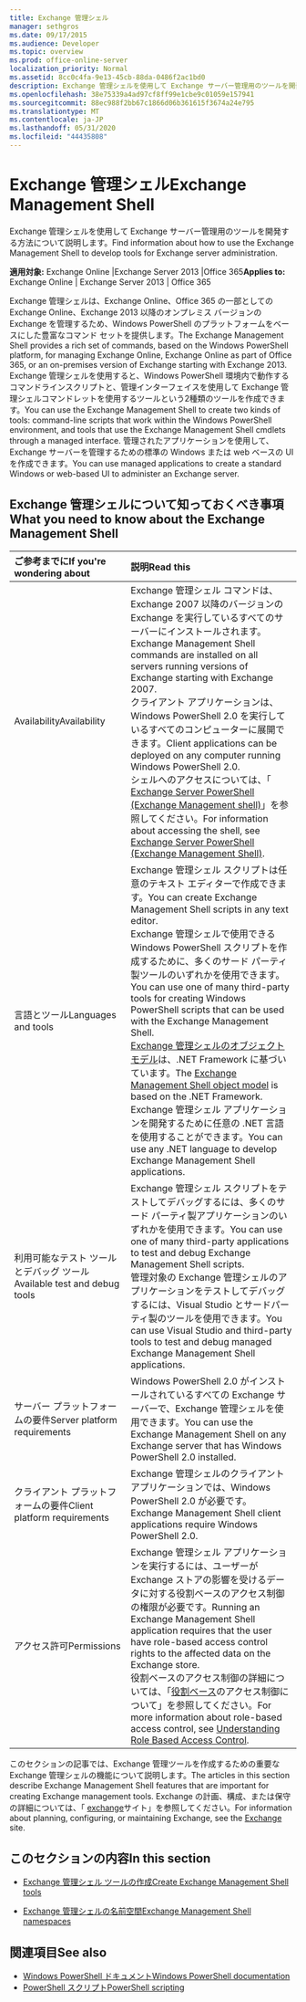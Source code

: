 ```yaml
---
title: Exchange 管理シェル
manager: sethgros
ms.date: 09/17/2015
ms.audience: Developer
ms.topic: overview
ms.prod: office-online-server
localization_priority: Normal
ms.assetid: 8cc0c4fa-9e13-45cb-88da-0486f2ac1bd0
description: Exchange 管理シェルを使用して Exchange サーバー管理用のツールを開発する方法について説明します。
ms.openlocfilehash: 38e75339a4ad97cf8ff99e1cbe9c01059e157941
ms.sourcegitcommit: 88ec988f2bb67c1866d06b361615f3674a24e795
ms.translationtype: MT
ms.contentlocale: ja-JP
ms.lasthandoff: 05/31/2020
ms.locfileid: "44435808"
---
```

# <a name="exchange-management-shell"></a><span data-ttu-id="e45e1-103">Exchange 管理シェル</span><span class="sxs-lookup"><span data-stu-id="e45e1-103">Exchange Management Shell</span></span>

<span data-ttu-id="e45e1-104">Exchange 管理シェルを使用して Exchange サーバー管理用のツールを開発する方法について説明します。</span><span class="sxs-lookup"><span data-stu-id="e45e1-104">Find information about how to use the Exchange Management Shell to develop tools for Exchange server administration.</span></span>
  
<span data-ttu-id="e45e1-105">**適用対象:** Exchange Online |Exchange Server 2013 |Office 365</span><span class="sxs-lookup"><span data-stu-id="e45e1-105">**Applies to:** Exchange Online | Exchange Server 2013 | Office 365</span></span>
  
<span data-ttu-id="e45e1-106">Exchange 管理シェルは、Exchange Online、Office 365 の一部としての Exchange Online、Exchange 2013 以降のオンプレミス バージョンの Exchange を管理するため、Windows PowerShell のプラットフォームをベースにした豊富なコマンド セットを提供します。</span><span class="sxs-lookup"><span data-stu-id="e45e1-106">The Exchange Management Shell provides a rich set of commands, based on the Windows PowerShell platform, for managing Exchange Online, Exchange Online as part of Office 365, or an on-premises version of Exchange starting with Exchange 2013.</span></span> <span data-ttu-id="e45e1-107">Exchange 管理シェルを使用すると、Windows PowerShell 環境内で動作するコマンドラインスクリプトと、管理インターフェイスを使用して Exchange 管理シェルコマンドレットを使用するツールという2種類のツールを作成できます。</span><span class="sxs-lookup"><span data-stu-id="e45e1-107">You can use the Exchange Management Shell to create two kinds of tools: command-line scripts that work within the Windows PowerShell environment, and tools that use the Exchange Management Shell cmdlets through a managed interface.</span></span> <span data-ttu-id="e45e1-108">管理されたアプリケーションを使用して、Exchange サーバーを管理するための標準の Windows または web ベースの UI を作成できます。</span><span class="sxs-lookup"><span data-stu-id="e45e1-108">You can use managed applications to create a standard Windows or web-based UI to administer an Exchange server.</span></span> 
  
## <a name="what-you-need-to-know-about-the-exchange-management-shell"></a><span data-ttu-id="e45e1-109">Exchange 管理シェルについて知っておくべき事項</span><span class="sxs-lookup"><span data-stu-id="e45e1-109">What you need to know about the Exchange Management Shell</span></span>

|<span data-ttu-id="e45e1-110">ご参考までに</span><span class="sxs-lookup"><span data-stu-id="e45e1-110">If you're wondering about</span></span>|<span data-ttu-id="e45e1-111">説明</span><span class="sxs-lookup"><span data-stu-id="e45e1-111">Read this</span></span>|
|:-----|:-----|
|<span data-ttu-id="e45e1-112">Availability</span><span class="sxs-lookup"><span data-stu-id="e45e1-112">Availability</span></span>  <br/> |<span data-ttu-id="e45e1-113">Exchange 管理シェル コマンドは、Exchange 2007 以降のバージョンの Exchange を実行しているすべてのサーバーにインストールされます。</span><span class="sxs-lookup"><span data-stu-id="e45e1-113">Exchange Management Shell commands are installed on all servers running versions of Exchange starting with Exchange 2007.</span></span><br/><span data-ttu-id="e45e1-114">クライアント アプリケーションは、Windows PowerShell 2.0 を実行しているすべてのコンピューターに展開できます。</span><span class="sxs-lookup"><span data-stu-id="e45e1-114">Client applications can be deployed on any computer running Windows PowerShell 2.0.</span></span><br/> <span data-ttu-id="e45e1-115">シェルへのアクセスについては、「 [Exchange Server PowerShell (Exchange Management shell)](https://docs.microsoft.com/powershell/exchange/exchange-server/exchange-management-shell?view=exchange-ps)」を参照してください。</span><span class="sxs-lookup"><span data-stu-id="e45e1-115">For information about accessing the shell, see [Exchange Server PowerShell (Exchange Management Shell)](https://docs.microsoft.com/powershell/exchange/exchange-server/exchange-management-shell?view=exchange-ps).</span></span>  <br/> |
|<span data-ttu-id="e45e1-116">言語とツール</span><span class="sxs-lookup"><span data-stu-id="e45e1-116">Languages and tools</span></span>  <br/> |<span data-ttu-id="e45e1-117">Exchange 管理シェル スクリプトは任意のテキスト エディターで作成できます。</span><span class="sxs-lookup"><span data-stu-id="e45e1-117">You can create Exchange Management Shell scripts in any text editor.</span></span><br/><span data-ttu-id="e45e1-118">Exchange 管理シェルで使用できる Windows PowerShell スクリプトを作成するために、多くのサード パーティ製ツールのいずれかを使用できます。</span><span class="sxs-lookup"><span data-stu-id="e45e1-118">You can use one of many third-party tools for creating Windows PowerShell scripts that can be used with the Exchange Management Shell.</span></span>  <br/> <span data-ttu-id="e45e1-119">[Exchange 管理シェルのオブジェクト モデル](exchange-management-shell-namespaces.md)は、.NET Framework に基づいています。</span><span class="sxs-lookup"><span data-stu-id="e45e1-119">The [Exchange Management Shell object model](exchange-management-shell-namespaces.md) is based on the .NET Framework.</span></span><br/><span data-ttu-id="e45e1-120">Exchange 管理シェル アプリケーションを開発するために任意の .NET 言語を使用することができます。</span><span class="sxs-lookup"><span data-stu-id="e45e1-120">You can use any .NET language to develop Exchange Management Shell applications.</span></span>  <br/> |
|<span data-ttu-id="e45e1-121">利用可能なテスト ツールとデバッグ ツール</span><span class="sxs-lookup"><span data-stu-id="e45e1-121">Available test and debug tools</span></span>  <br/> |<span data-ttu-id="e45e1-122">Exchange 管理シェル スクリプトをテストしてデバッグするには、多くのサード パーティ製アプリケーションのいずれかを使用できます。</span><span class="sxs-lookup"><span data-stu-id="e45e1-122">You can use one of many third-party applications to test and debug Exchange Management Shell scripts.</span></span>  <br/> <span data-ttu-id="e45e1-123">管理対象の Exchange 管理シェルのアプリケーションをテストしてデバッグするには、Visual Studio とサードパーティ製のツールを使用できます。</span><span class="sxs-lookup"><span data-stu-id="e45e1-123">You can use Visual Studio and third-party tools to test and debug managed Exchange Management Shell applications.</span></span>  <br/> |
|<span data-ttu-id="e45e1-124">サーバー プラットフォームの要件</span><span class="sxs-lookup"><span data-stu-id="e45e1-124">Server platform requirements</span></span>  <br/> |<span data-ttu-id="e45e1-125">Windows PowerShell 2.0 がインストールされているすべての Exchange サーバーで、Exchange 管理シェルを使用できます。</span><span class="sxs-lookup"><span data-stu-id="e45e1-125">You can use the Exchange Management Shell on any Exchange server that has Windows PowerShell 2.0 installed.</span></span>  <br/> |
|<span data-ttu-id="e45e1-126">クライアント プラットフォームの要件</span><span class="sxs-lookup"><span data-stu-id="e45e1-126">Client platform requirements</span></span>  <br/> |<span data-ttu-id="e45e1-127">Exchange 管理シェルのクライアント アプリケーションでは、Windows PowerShell 2.0 が必要です。</span><span class="sxs-lookup"><span data-stu-id="e45e1-127">Exchange Management Shell client applications require Windows PowerShell 2.0.</span></span>  <br/> |
|<span data-ttu-id="e45e1-128">アクセス許可</span><span class="sxs-lookup"><span data-stu-id="e45e1-128">Permissions</span></span>  <br/> |<span data-ttu-id="e45e1-129">Exchange 管理シェル アプリケーションを実行するには、ユーザーが Exchange ストアの影響を受けるデータに対する役割ベースのアクセス制御の権限が必要です。</span><span class="sxs-lookup"><span data-stu-id="e45e1-129">Running an Exchange Management Shell application requires that the user have role-based access control rights to the affected data on the Exchange store.</span></span><br/><span data-ttu-id="e45e1-130">役割ベースのアクセス制御の詳細については、「[役割ベース](https://technet.microsoft.com/library/dd298183.aspx)のアクセス制御について」を参照してください。</span><span class="sxs-lookup"><span data-stu-id="e45e1-130">For more information about role-based access control, see [Understanding Role Based Access Control](https://technet.microsoft.com/library/dd298183.aspx).</span></span>  <br/> |
   
<span data-ttu-id="e45e1-131">このセクションの記事では、Exchange 管理ツールを作成するための重要な Exchange 管理シェルの機能について説明します。</span><span class="sxs-lookup"><span data-stu-id="e45e1-131">The articles in this section describe Exchange Management Shell features that are important for creating Exchange management tools.</span></span> <span data-ttu-id="e45e1-132">Exchange の計画、構成、または保守の詳細については、「 [exchange](https://docs.microsoft.com/exchange/)サイト」を参照してください。</span><span class="sxs-lookup"><span data-stu-id="e45e1-132">For information about planning, configuring, or maintaining Exchange, see the [Exchange](https://docs.microsoft.com/exchange/) site.</span></span>
  
## <a name="in-this-section"></a><span data-ttu-id="e45e1-133">このセクションの内容</span><span class="sxs-lookup"><span data-stu-id="e45e1-133">In this section</span></span>

- [<span data-ttu-id="e45e1-134">Exchange 管理シェル ツールの作成</span><span class="sxs-lookup"><span data-stu-id="e45e1-134">Create Exchange Management Shell tools</span></span>](create-exchange-management-shell-tools.md)
    
- [<span data-ttu-id="e45e1-135">Exchange 管理シェルの名前空間</span><span class="sxs-lookup"><span data-stu-id="e45e1-135">Exchange Management Shell namespaces</span></span>](exchange-management-shell-namespaces.md)
    
## <a name="see-also"></a><span data-ttu-id="e45e1-136">関連項目</span><span class="sxs-lookup"><span data-stu-id="e45e1-136">See also</span></span>
  
- [<span data-ttu-id="e45e1-137">Windows PowerShell ドキュメント</span><span class="sxs-lookup"><span data-stu-id="e45e1-137">Windows PowerShell documentation</span></span>](https://docs.microsoft.com/powershell/scripting/getting-started/getting-started-with-windows-powershell?view=powershell-6)
- [<span data-ttu-id="e45e1-138">PowerShell スクリプト</span><span class="sxs-lookup"><span data-stu-id="e45e1-138">PowerShell scripting</span></span>](https://docs.microsoft.com/powershell/scripting/powershell-scripting?view=powershell-6)
    

